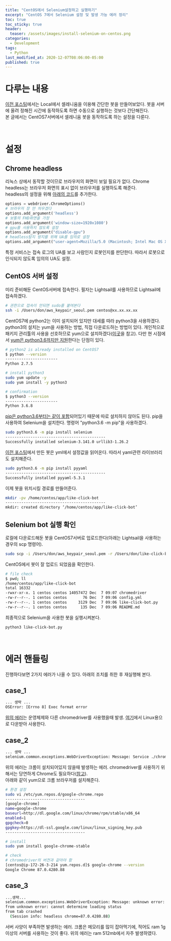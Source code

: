 ```yaml
---
title: "CentOS에서 Selenium설정하고 실행하기"
excerpt: "CentOS 7에서 Selenium 설정 및 발생 가능 에러 정리"
toc: true
toc_sticky: true
header:
  teaser: /assets/images/install-selenium-on-centos.png
categories:
  - Development 
tags:  
  - Python
last_modified_at: 2020-12-07T08:06:00-05:00
published: true
---
```


# 다루는 내용  
[이전 포스팅](https://donggyuu.github.io/development/like-click-bot)에서는 Local에서 셀레니움을 이용해 간단한 봇을 만들어보았다. 봇을 서버에 올려 정해진 시간에 동작하도록 하면 수동으로 실행하는 것보다 간단해진다.   
본 글에서는 CentOS7서버에서 셀레니움 봇을 동작하도록 하는 설정을 다룬다.  

<script async src="https://pagead2.googlesyndication.com/pagead/js/adsbygoogle.js?client=ca-pub-3803765505787724"
     crossorigin="anonymous"></script>
<ins class="adsbygoogle"
     style="display:block"
     data-ad-format="autorelaxed"
     data-ad-client="ca-pub-3803765505787724"
     data-ad-slot="5762737613"></ins>
<script>
     (adsbygoogle = window.adsbygoogle || []).push({});
</script>

<br>

# 설정  

## Chrome headless
리눅스 상에서 동작할 것이므로 브라우저의 화면이 보일 필요가 없다. Chrome headless는 브라우저 화면의 표시 없이 브라우저를 실행하도록 해준다.   
headless의 설정을 위해 [아래의 코드](https://github.com/donggyuu/like-click-bot/blob/master/like-click-bot.py#L70)를 추가한다.   
```python
options = webdriver.ChromeOptions()
# 브라우저 창 안 띄우겠다
options.add_argument('headless')
# 보통의 FHD화면을 가정
options.add_argument('window-size=1920x1080')
# gpu를 사용하지 않도록 설정
options.add_argument("disable-gpu")
# headless탐지 방지를 위해 UA를 임의로 설정
options.add_argument("user-agent=Mozilla/5.0 (Macintosh; Intel Mac OS X 10_12_6)")
```
특정 서비스는 접속 로그의 UA를 보고 사람인지 로봇인지를 판단한다. 따라서 로봇으로 인식되지 않도록 임의의 UA도 설정. 

## CentOS 서버 설정  
미리 준비해둔 CentOS서버에 접속한다. 필자는 Lightsail를 사용하므로 Lightsail에 접속하겠다.
```bash
# 권한으로 접속이 안되면 sudo를 붙여본다
ssh -i /Users/don/aws_keypair_seoul.pem centos@xx.xx.xx.xx
```

CentOS7에 python2는 이미 설치되어 있지만 대세를 따라  python3을 사용하겠다.  
python3의 설치는 yum을 사용하는 방법, 직접 다운로드하는 방법이 있다. 개인적으로 패키지 관리툴의 사용을 선호하므로 yum으로 설치하겠다([이곳](https://www.liquidweb.com/kb/how-to-install-python-3-on-centos-7/)을 참고). 다만 현 시점에서 [yum은 python3.6까지만 지원](https://stackoverflow.com/questions/50408941/recommended-way-to-install-pip3-on-centos7)한다는 단점이 있다.   

```bash
# python2 is already installed on CentOS7
$ python --version
-----------------------
Python 2.7.5

# install python3
sudo yum update -y
sudo yum install -y python3

# confirmation
$ python3 --version
-----------------------
Python 3.6.8
```

[pip은 python3.6부터는 같이 포함](https://linuxize.com/post/how-to-install-pip-on-centos-7)되어있기 때문에 따로 설치하지 않아도 된다. 
pip을 사용하여 Selenium을 설치한다. 명령어 "python3.6 -m pip"을 사용하겠다. 

```bash
sudo python3.6 -m pip install selenium
--------------------------------------------
Successfully installed selenium-3.141.0 urllib3-1.26.2
```
[이전 포스팅](https://donggyuu.github.io/development/like-click-bot)에서 만든 봇은 yml에서 설정값을 읽어온다. 따라서 yaml관련 라이브러리도 설치해준다. 
```bash
sudo python3.6 -m pip install pyyaml
--------------------------------------------
Successfully installed pyyaml-5.3.1
```

이제 봇을 위치시킬 경로를 만들어준다.
```bash
mkdir -pv /home/centos/app/like-click-bot
--------------------------------------------
mkdir: created directory ‘/home/centos/app/like-click-bot’
```

## Selenium bot 실행 확인  
로컬에 다운로드해둔 봇을 CentOS7서버로 업로드한다(아래는 Lightsail을 사용하는 경우의 scp 명령어).   
```bash
sudo scp -i /Users/don/aws_keypair_seoul.pem -r /Users/don/like-click-bot centos@xx.xx.xx.x:/home/centos/app/
```

CentOS에서 봇이 잘 업로드 되었음을 확인한다.  
```bash
# file check
$ pwd; ll
/home/centos/app/like-click-bot
total 16332
-rwxr-xr-x. 1 centos centos 14057472 Dec  7 09:07 chromedriver
-rw-r--r--. 1 centos centos       76 Dec  7 09:06 config.yml
-rw-r--r--. 1 centos centos     3129 Dec  7 09:06 like-click-bot.py
-rw-r--r--. 1 centos centos      135 Dec  7 09:06 README.md
```

최종적으로 Selenium을 사용한 봇을 실행시켜본다. 
```bash
python3 like-click-bot.py
```

<br>

# 에러 핸들링  
진행하다보면 2가지 에러가 나올 수 있다. 아래의 조치를 취한 후 재실행해 본다.  

## case_1
```bash
... 생략 ...
OSError: [Errno 8] Exec format error
```
[위의 에러](https://stackoverflow.com/questions/38833589/oserror-errno-8-exec-format-error-selenium)는 운영체제와 다른 chromedriver를 사용했을때 발생. [여기](https://sites.google.com/a/chromium.org/chromedriver/downloads)에서 Linux용으로 다운받아 사용한다.

## case_2
```bash
... 생략 ...
selenium.common.exceptions.WebDriverException: Message: Service ./chromedriver unexpectedly exited. Status code was: 127
```
위의 에러는 크롬이 설치되어있지 않을때 발생하는 에러. chromedriver를 사용하기 위해서는 당연하게 Chrome도 필요하다([참고](https://blog.miyam.net/104)).  
아래와 같이 yum으로 크롬 브라우저를 설치해준다.
```bash
# 환경 설정
sudo vi /etc/yum.repos.d/google-chrome.repo
-----------------------------------
[google-chrome] 
name=google-chrome
baseurl=http://dl.google.com/linux/chrome/rpm/stable/x86_64
enabled=1
gpgcheck=0
gpgkey=https://dl-ssl.google.com/linux/linux_signing_key.pub
-----------------------------------

# install
sudo yum install google-chrome-stable

# check
# chromedriver의 버전과 같아야 함
[centos@ip-172-26-3-214 yum.repos.d]$ google-chrome --version
Google Chrome 87.0.4280.88
```

## case_3
```bash
...생략...
selenium.common.exceptions.WebDriverException: Message: unknown error: session deleted because of page crash
from unknown error: cannot determine loading status
from tab crashed
  (Session info: headless chrome=87.0.4280.88)
```
서버 사양이 부족하면 발생하는 에러. 크롬은 메모리를 많이 잡아먹기에, 적어도 ram 1g 이상의 서버를 사용하는 것이 좋다. 위의 에러는 ram 512mb에서 자주 발생하였다.  